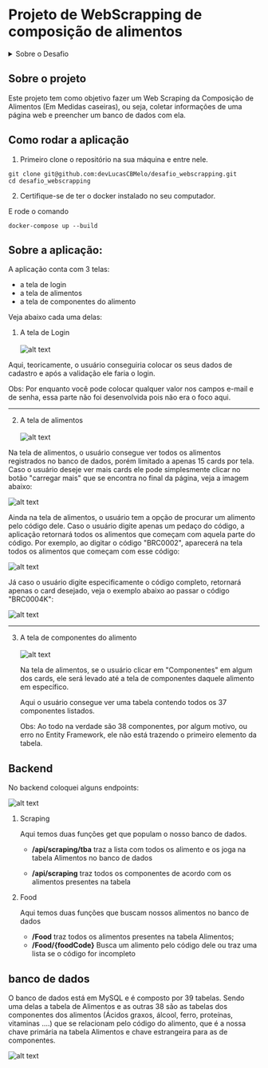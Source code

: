 # Projeto de WebScrapping de composição de alimentos

<details>
  <summary>Sobre o Desafio</summary>
  Este documento contém as diretrizes e requisitos para o desenvolvimento de uma ferramenta de monitoramento de preços com web scraping e interface de usuário. O projeto deve ser desenvolvido utilizando a linguagem C# e seguir as especificações listadas abaixo.

- Link: https://www.tbca.net.br/base-dados/composicao_estatistica.php?pagina=1&atuald=1#

## Requisitos Técnicos

### Ambiente de Desenvolvimento

- _Linguagem Backend:_ C#
- _Framework Backend:_ Utilizar .NET Core, .NET 5 ou .NET 6.
- _Web Scraping:_ Escolher entre Html Agility Pack e AngleSharp para a extração de dados.
- _Banco de Dados:_ Você decide qual banco de dados vai utilizar.
- _Frontend:_ ReactJS

### Funcionalidades

#### Extração de Dados

- Desenvolver uma funcionalidade que extraia informações de alimentos: Código, Nome, Nome Cientifico, Grupo, e todos os Componentes:

  <img width="282" alt="image" src="https://github.com/tarcisio-marinho/TM-Mentoring-Desafio-tecnico/assets/21285247/479f7a5e-5e0d-4088-bb39-b96474739ff4">

#### Armazenamento de Dados

- Os dados extraídos devem ser armazenados em um banco de dados. A escolha do banco de dados e a estrutura de tabelas ou arquivos, fica por sua parte.

### Interface de Usuário

- Desenvolver uma interface em ReactJS que permita aos usuários:
- visualizar os alimentos e suas composições.
- Buscar por nome do alimento

## Orientações Gerais

- Priorize a clareza e manutenibilidade do código.
- Documente adequadamente todas as funcionalidades implementadas.
- Utilize padrões de design e boas práticas de programação.

## Entrega do Projeto

- O projeto deve ser entregue em um repositório Git, contendo o código fonte, arquivos de configuração necessários e uma documentação detalhada do projeto.
- Inclua um arquivo README.md com uma visão geral do projeto, instruções de instalação e uso, e uma descrição das tecnologias e técnicas utilizadas.

## Avaliação

O projeto será avaliado com base em:

- Funcionalidade: Todas as funcionalidades requisitadas devem estar implementadas e funcionando corretamente.
- Qualidade do Código: Organização, legibilidade e aderência a boas práticas.
- Documentação: Clareza e completude tanto no código quanto na documentação fornecida.
- Inovação e Uso da Tecnologia: Eficiência na escolha e uso das tecnologias e na solução de problemas.

## Diferenciais

Será um diferencial para esse projeto a implementação de testes unitários e containerização da aplicação (utilizando docker).

Boa sorte e estamos ansiosos para ver sua solução!

</details>

## Sobre o projeto

Este projeto tem como objetivo fazer um Web Scraping da Composição de Alimentos (Em Medidas caseiras), ou seja, coletar informações de uma página web e preencher um banco de dados com ela.

## Como rodar a aplicação

1. Primeiro clone o repositório na sua máquina e entre nele.

```
git clone git@github.com:devLucasCBMelo/desafio_webscrapping.git
cd desafio_webscrapping
```

2. Certifique-se de ter o docker instalado no seu computador.

E rode o comando

```
docker-compose up --build
```

## Sobre a aplicação:

A aplicação conta com 3 telas:

- a tela de login
- a tela de alimentos
- a tela de componentes do alimento

Veja abaixo cada uma delas:

1. A tela de Login
   <br><br>
   ![alt text](image-4.png)

Aqui, teoricamente, o usuário conseguiria colocar os seus dados de cadastro e após a validação ele faria o login.

Obs: Por enquanto você pode colocar qualquer valor nos campos e-mail e de senha, essa parte não foi desenvolvida pois não era o foco aqui.

---

2. A tela de alimentos
   <br><br>
   ![alt text](image-5.png)

Na tela de alimentos, o usuário consegue ver todos os alimentos registrados no banco de dados, porém limitado a apenas 15 cards por tela. Caso o usuário deseje ver mais cards ele pode simplesmente clicar no botão "carregar mais" que se encontra no final da página, veja a imagem abaixo:

![alt text](image-8.png)

Ainda na tela de alimentos, o usuário tem a opção de procurar um alimento pelo código dele. Caso o usuário digite apenas um pedaço do código, a aplicação retornará todos os alimentos que começam com aquela parte do código. Por exemplo, ao digitar o código "BRC0002", aparecerá na tela todos os alimentos que começam com esse código:

![alt text](image-9.png)

Já caso o usuário digite especificamente o código completo, retornará apenas o card desejado, veja o exemplo abaixo ao passar o código "BRC0004K":

![alt text](image-10.png)

---

3. A tela de componentes do alimento
   <br><br>
   ![alt text](image-7.png)

   Na tela de alimentos, se o usuário clicar em "Componentes" em algum dos cards, ele será levado até a tela de componentes daquele alimento em específico.

   Aqui o usuário consegue ver uma tabela contendo todos os 37 componentes listados.

   Obs: Ao todo na verdade são 38 componentes, por algum motivo, ou erro no Entity Framework, ele não está trazendo o primeiro elemento da tabela.

## Backend

No backend coloquei alguns endpoints:

![alt text](image-12.png)

1. Scraping

   Aqui temos duas funções get que populam o nosso banco de dados.

   - **/api/scraping/tba** traz a lista com todos os alimento e os joga na tabela Alimentos no banco de dados

   - **/api/scraping** traz todos os componentes de acordo com os alimentos presentes na tabela

2. Food

   Aqui temos duas funções que buscam nossos alimentos no banco de dados

   - **/Food** traz todos os alimentos presentes na tabela Alimentos;
   - **/Food/{foodCode}** Busca um alimento pelo código dele ou traz uma lista se o código for incompleto

## banco de dados

O banco de dados está em MySQL e é composto por 39 tabelas. Sendo uma delas a tabela de Alimentos e as outras 38 são as tabelas dos componentes dos alimentos (Ácidos graxos, álcool, ferro, proteínas, vitaminas ....) que se relacionam pelo código do alimento, que é a nossa chave primária na tabela Alimentos e chave estrangeira para as de componentes.

![alt text](image.png)

